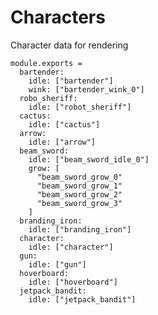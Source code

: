 Characters
==========

Character data for rendering
 
    module.exports =
      bartender:
        idle: ["bartender"]
        wink: ["bartender_wink_0"]
      robo_sheriff:
        idle: ["robot_sheriff"]
      cactus:
        idle: ["cactus"]
      arrow:
        idle: ["arrow"]
      beam_sword: 
        idle: ["beam_sword_idle_0"]
        grow: [
          "beam_sword_grow_0"
          "beam_sword_grow_1"
          "beam_sword_grow_2"
          "beam_sword_grow_3"
        ]
      branding_iron: 
        idle: ["branding_iron"]
      character:
        idle: ["character"]
      gun: 
        idle: ["gun"]
      hoverboard:
        idle: ["hoverboard"]
      jetpack_bandit:
        idle: ["jetpack_bandit"]